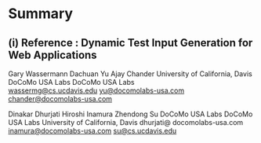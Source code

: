 # Summary 
## (i) Reference : Dynamic Test Input Generation for Web Applications
Gary Wassermann                     Dachuan Yu                    Ajay Chander
University of California, Davis     DoCoMo USA Labs               DoCoMo USA Labs           
wassermg@cs.ucdavis.edu             yu@docomolabs-usa.com         chander@docomolabs-usa.com

Dinakar Dhurjati                    Hiroshi Inamura               Zhendong Su
DoCoMo USA Labs                     DoCoMo USA Labs               University of California, Davis
dhurjati@ docomolabs-usa.com        inamura@docomolabs-usa.com    su@cs.ucdavis.edu 





